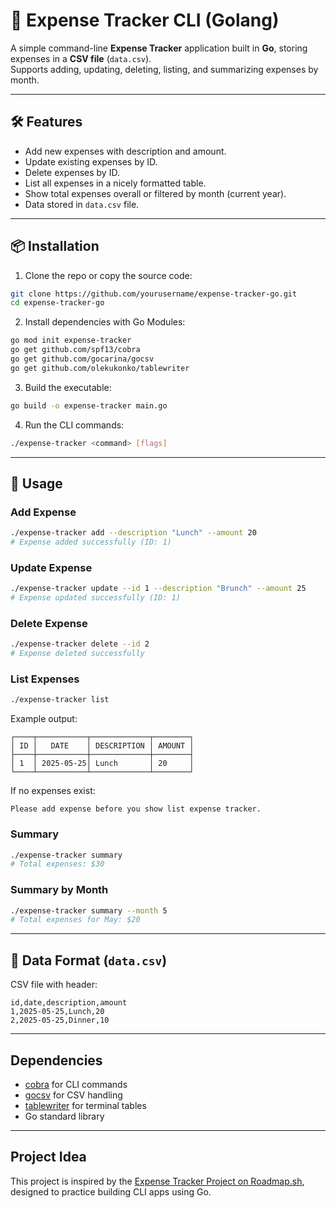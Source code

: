 
# 🧾 Expense Tracker CLI (Golang)

A simple command-line **Expense Tracker** application built in **Go**, storing expenses in a **CSV file** (`data.csv`).  
Supports adding, updating, deleting, listing, and summarizing expenses by month.

---

## 🛠 Features

- Add new expenses with description and amount.
- Update existing expenses by ID.
- Delete expenses by ID.
- List all expenses in a nicely formatted table.
- Show total expenses overall or filtered by month (current year).
- Data stored in `data.csv` file.

---

## 📦 Installation

1. Clone the repo or copy the source code:

```bash
git clone https://github.com/yourusername/expense-tracker-go.git
cd expense-tracker-go
```

2. Install dependencies with Go Modules:

```bash
go mod init expense-tracker
go get github.com/spf13/cobra
go get github.com/gocarina/gocsv
go get github.com/olekukonko/tablewriter
```

3. Build the executable:

```bash
go build -o expense-tracker main.go
```

4. Run the CLI commands:

```bash
./expense-tracker <command> [flags]
```

---

## 🚀 Usage

### Add Expense

```bash
./expense-tracker add --description "Lunch" --amount 20
# Expense added successfully (ID: 1)
```

### Update Expense

```bash
./expense-tracker update --id 1 --description "Brunch" --amount 25
# Expense updated successfully (ID: 1)
```

### Delete Expense

```bash
./expense-tracker delete --id 2
# Expense deleted successfully
```

### List Expenses

```bash
./expense-tracker list
```

Example output:

```
┌────┬───────────┬─────────────┬────────┐
│ ID │   DATE    │ DESCRIPTION │ AMOUNT │
├────┼───────────┼─────────────┼────────┤
│ 1  │ 2025-05-25│ Lunch       │ 20     │
└────┴───────────┴─────────────┴────────┘
```

If no expenses exist:

```
Please add expense before you show list expense tracker.
```

### Summary

```bash
./expense-tracker summary
# Total expenses: $30
```

### Summary by Month

```bash
./expense-tracker summary --month 5
# Total expenses for May: $20
```

---

## 📁 Data Format (`data.csv`)

CSV file with header:

```csv
id,date,description,amount
1,2025-05-25,Lunch,20
2,2025-05-25,Dinner,10
```

---

## Dependencies

- [cobra](https://github.com/spf13/cobra) for CLI commands
- [gocsv](https://github.com/gocarina/gocsv) for CSV handling
- [tablewriter](https://github.com/olekukonko/tablewriter) for terminal tables
- Go standard library

---

## Project Idea

This project is inspired by the <a href="https://roadmap.sh/projects/expense-tracker">Expense Tracker Project on Roadmap.sh</a>, designed to practice building CLI apps using Go.
